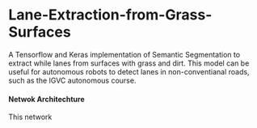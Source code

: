 # Lane-Extraction-from-Grass-Surfaces

A Tensorflow and Keras implementation of Semantic Segmentation to extract while lanes from surfaces with grass and dirt.
This model can be useful for autonomous robots to detect lanes in non-conventianal roads, such as the IGVC autonomous course.

#### Netwok Architechture
This network